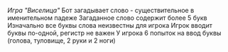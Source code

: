 *Игра "Виселица"*
Бот загадывает слово - существительное в именительном падеже
Загаданное слово содержит более 5 букв
Изначально все буквы слова неизвестны для игрока
Игрок вводит буквы по-одной, регистр не важен
У игрока 6 попыток на ввод буквы (голова, туловище, 2 руки и 2 ноги)
